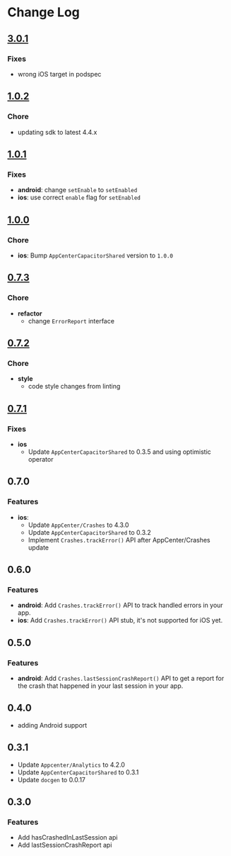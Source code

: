 # Change Log

## [3.0.1](https://github.com/capacitor-community/appcenter-sdk-capacitor/compare/@capacitor-community/appcenter-crashes@3.0.0...@capacitor-community/appcenter-crashes@3.0.1)

### Fixes

* wrong iOS target in podspec

## [1.0.2](https://github.com/capacitor-community/appcenter-sdk-capacitor/compare/@capacitor-community/appcenter-crashes@1.0.1...@capacitor-community/appcenter-crashes@1.0.2)

### Chore

* updating sdk to latest 4.4.x

## [1.0.1](https://github.com/capacitor-community/appcenter-sdk-capacitor/compare/@capacitor-community/appcenter-crashes@1.0.0...@capacitor-community/appcenter-crashes@1.0.1)

### Fixes

* **android**: change `setEnable` to `setEnabled`
* **ios**: use correct `enable` flag for `setEnabled`

## [1.0.0](https://github.com/capacitor-community/appcenter-sdk-capacitor/compare/@capacitor-community/appcenter-crashes@0.7.3...@capacitor-community/appcenter-crashes@1.0.0)

### Chore

* **ios**: Bump `AppCenterCapacitorShared` version to `1.0.0`

## [0.7.3](https://github.com/capacitor-community/appcenter-sdk-capacitor/compare/@capacitor-community/appcenter-crashes@0.7.2...@capacitor-community/appcenter-crashes@0.7.3)

### Chore

* **refactor**
  * change `ErrorReport` interface

## [0.7.2](https://github.com/capacitor-community/appcenter-sdk-capacitor/compare/@capacitor-community/appcenter-crashes@0.7.1...@capacitor-community/appcenter-crashes@0.7.2)

### Chore

* **style**
  * code style changes from linting

## [0.7.1](https://github.com/capacitor-community/appcenter-sdk-capacitor/compare/@capacitor-community/appcenter-crashes@0.7.0...@capacitor-community/appcenter-crashes@0.7.1)

### Fixes

* **ios**
  * Update `AppCenterCapacitorShared` to 0.3.5 and using optimistic operator

## 0.7.0

### Features

* **ios**: 
    * Update `AppCenter/Crashes` to 4.3.0
    * Update `AppCenterCapacitorShared` to 0.3.2
    * Implement `Crashes.trackError()` API after AppCenter/Crashes update

## 0.6.0

### Features

* **android**: Add `Crashes.trackError()` API to track handled errors in your app.
* **ios**: Add `Crashes.trackError()` API stub, it's not supported for iOS yet.

## 0.5.0

### Features

* **android**: Add `Crashes.lastSessionCrashReport()` API to get a report for the crash that happened in your last session in your app.

## 0.4.0

* adding Android support

## 0.3.1

* Update `Appcenter/Analytics` to 4.2.0
* Update `AppCenterCapacitorShared` to 0.3.1
* Update `docgen` to 0.0.17

## 0.3.0

### Features

* Add hasCrashedInLastSession api
* Add lastSessionCrashReport api
